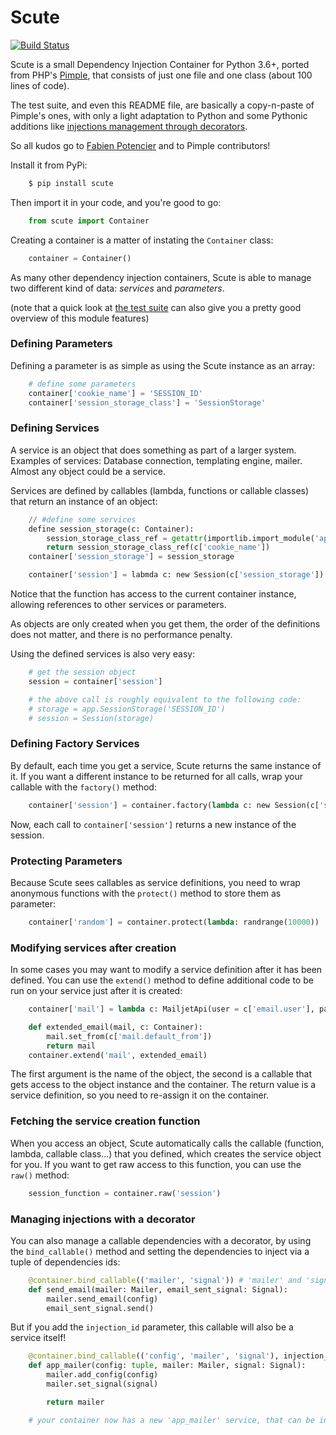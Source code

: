 # Scute

[![Build Status](https://travis-ci.org/DrBenton/scute.svg?branch=master)](https://travis-ci.org/DrBenton/scute)

Scute is a small Dependency Injection Container for Python 3.6+, ported from PHP's [Pimple](https://github.com/silexphp/Pimple/tree/1.1), that consists
of just one file and one class (about 100 lines of code).

The test suite, and even this README file, are basically a copy-n-paste of Pimple's ones, with only a light adaptation to Python
and some Pythonic additions like [injections management through decorators](#managing-injections-with-a-decorator).

So all kudos go to [Fabien Potencier](http://fabien.potencier.org/) and to Pimple contributors!


Install it from PyPi:

```bash
    $ pip install scute
```

Then import it in your code, and you're good to go:

```python
    from scute import Container
```

Creating a container is a matter of instating the `Container` class:

```python
    container = Container()
```

As many other dependency injection containers, Scute is able to manage two
different kind of data: *services* and *parameters*.

(note that a quick look at [the test suite](scute/tests/test_container.py) can also give you a pretty good overview of this module features)

### Defining Parameters

Defining a parameter is as simple as using the Scute instance as an array:

```python
    # define some parameters
    container['cookie_name'] = 'SESSION_ID'
    container['session_storage_class'] = 'SessionStorage'
```

### Defining Services

A service is an object that does something as part of a larger system.
Examples of services: Database connection, templating engine, mailer. Almost
any object could be a service.

Services are defined by callables (lambda, functions or callable classes) that return an instance of an
object:

```python
    // #define some services
    define session_storage(c: Container):
        session_storage_class_ref = getattr(importlib.import_module('app'), c['session_storage_class'])
        return session_storage_class_ref(c['cookie_name'])
    container['session_storage'] = session_storage

    container['session'] = labmda c: new Session(c['session_storage'])
```

Notice that the function has access to the current container
instance, allowing references to other services or parameters.

As objects are only created when you get them, the order of the definitions
does not matter, and there is no performance penalty.

Using the defined services is also very easy:

```python
    # get the session object
    session = container['session']

    # the above call is roughly equivalent to the following code:
    # storage = app.SessionStorage('SESSION_ID')
    # session = Session(storage)
```

### Defining Factory Services

By default, each time you get a service, Scute returns the same instance of it.
If you want a different instance to be returned for all calls, wrap your callable with the `factory()` method:

```python
    container['session'] = container.factory(lambda c: new Session(c['session_storage'])
```

Now, each call to `container['session']` returns a new instance of the session.

### Protecting Parameters

Because Scute sees callables as service definitions, you need to
wrap anonymous functions with the `protect()` method to store them as
parameter:

```python
    container['random'] = container.protect(lambda: randrange(10000))
```

### Modifying services after creation

In some cases you may want to modify a service definition after it has been
defined. You can use the `extend()` method to define additional code to
be run on your service just after it is created:

```python
    container['mail'] = lambda c: MailjetApi(user = c['email.user'], password = ['email.password'])

    def extended_email(mail, c: Container):
        mail.set_from(c['mail.default_from'])
        return mail
    container.extend('mail', extended_email)
```

The first argument is the name of the object, the second is a callable that
gets access to the object instance and the container. The return value is
a service definition, so you need to re-assign it on the container.

### Fetching the service creation function

When you access an object, Scute automatically calls the callable (function, lambda, callable class...)
that you defined, which creates the service object for you. If you want to get
raw access to this function, you can use the `raw()` method:

```python
    session_function = container.raw('session')
```

### Managing injections with a decorator

You can also manage a callable dependencies with a decorator, by using the `bind_callable()` method
and setting the dependencies to inject via a tuple of dependencies ids:

```python
    @container.bind_callable(('mailer', 'signal')) # 'mailer' and 'signal' are injections defined somewhere else on this Container
    def send_email(mailer: Mailer, email_sent_signal: Signal):
        mailer.send_email(config)
        email_sent_signal.send()

```

But if you add the `injection_id` parameter, this callable will also be a service itself!


```python
    @container.bind_callable(('config', 'mailer', 'signal'), injection_id='app_mailer')
    def app_mailer(config: tuple, mailer: Mailer, signal: Signal):
        mailer.add_config(config)
        mailer.set_signal(signal)

        return mailer

    # your container now has a new 'app_mailer' service, that can be injected into other services :-)
```
